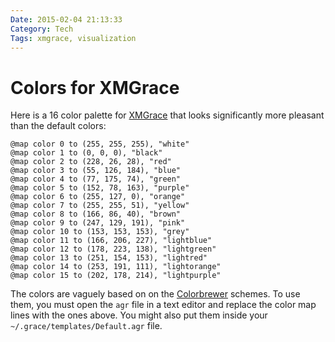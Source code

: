 ```yaml
---
Date: 2015-02-04 21:13:33
Category: Tech
Tags: xmgrace, visualization
---
```


# Colors for XMGrace

Here is a 16 color palette for [XMGrace][] that looks significantly more
pleasant than the default colors:

    @map color 0 to (255, 255, 255), "white"
    @map color 1 to (0, 0, 0), "black"
    @map color 2 to (228, 26, 28), "red"
    @map color 3 to (55, 126, 184), "blue"
    @map color 4 to (77, 175, 74), "green"
    @map color 5 to (152, 78, 163), "purple"
    @map color 6 to (255, 127, 0), "orange"
    @map color 7 to (255, 255, 51), "yellow"
    @map color 8 to (166, 86, 40), "brown"
    @map color 9 to (247, 129, 191), "pink"
    @map color 10 to (153, 153, 153), "grey"
    @map color 11 to (166, 206, 227), "lightblue"
    @map color 12 to (178, 223, 138), "lightgreen"
    @map color 13 to (251, 154, 153), "lightred"
    @map color 14 to (253, 191, 111), "lightorange"
    @map color 15 to (202, 178, 214), "lightpurple"

The colors are vaguely based on on the [Colorbrewer][] schemes. To use them, you
must open the `agr` file in a text editor and replace the color map lines with
the ones above. You might also put them inside your
`~/.grace/templates/Default.agr` file.


[XMGrace]: http://plasma-gate.weizmann.ac.il/Grace/
[Colorbrewer]: http://colorbrewer2.org
